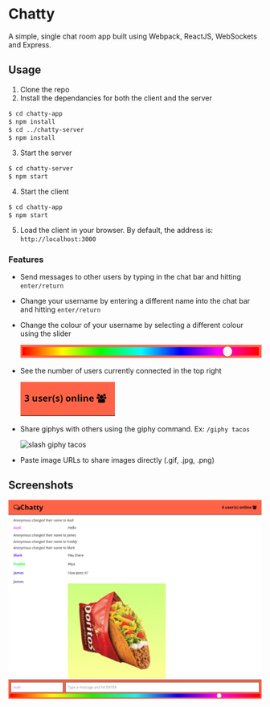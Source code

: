 Chatty
======

A simple, single chat room app built using Webpack, ReactJS, WebSockets and Express.

## Usage

1. Clone the repo
2. Install the dependancies for both the client and the server

```
$ cd chatty-app
$ npm install
$ cd ../chatty-server
$ npm install
```

3. Start the server

```
$ cd chatty-server
$ npm start
```

4. Start the client

```
$ cd chatty-app
$ npm start
```

5. Load the client in your browser. By default, the address is: `http://localhost:3000`

### Features

- Send messages to other users by typing in the chat bar and hitting `enter/return`
- Change your username by entering a different name into the chat bar and hitting `enter/return`
- Change the colour of your username by selecting a different colour using the slider

  ![colour selector](./screenshots/colour_selector.png "colour selector")

- See the number of users currently connected in the top right

  ![user count](./screenshots/user_count.png "user count")

- Share giphys with others using the giphy command. Ex: `/giphy tacos`

  ![slash giphy tacos](https://media3.giphy.com/media/l3vQYwp6SXnoh4S40/giphy.gif "slash giphy tacos")

- Paste image URLs to share images directly (.gif, .jpg, .png)

## Screenshots

  ![chatty app](./screenshots/app.png "chatty app")
